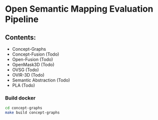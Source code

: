 
# Open Semantic Mapping Evaluation Pipeline
## Contents:
- Concept-Graphs 
- Concept-Fusion (Todo)
- Open-Fusion (Todo)
- OpenMask3D (Todo)
- OVSG (Todo)
- OVIR-3D (Todo)
- Semantic Abstraction (Todo)
- PLA (Todo)

### Build docker
```bash
cd concept-graphs
make build concept-graphs
```
